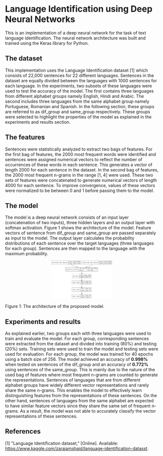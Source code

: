 # Language Identification using Deep Neural Networks
This is an implementation of a deep neural network for the task of text language identification. The neural network architecture was built and trained using the Keras library for Python. 

## The dataset
This implementation uses the Language Identification dataset [1] which consists of 22,000 sentences for 22 different languages. Sentences in the dataset are equally divided between the languages with 1000 sentences for each language. In the experiments, two subsets of these languages were used to test the accuracy of the model. The first contains three languages from different alphabet groups namely English, Hindi and Arabic. The second includes three languages from the same alphabet group namely Portuguese, Romanian and Spanish. In the following section, these groups are referred to as dif_group and same_group respectively. These groups were selected to highlight the properties of the model as explained in the experiments and results section.

## The features
Sentences were statistically analyzed to extract two bags of features. For the first bag of features, the 2000 most frequent words were identified and sentences were assigned numerical vectors to reflect the number of occurrences of these words in each sentence. This generates a vector of length 2000 for each sentence in the dataset. In the second bag of features, the 2000 most frequent n-grams in the range [1, 4] were used. These two sets of features were concatenated to generate numerical vectors of length 4000 for each sentence. To improve convergence, values of these vectors were normalized to be between 0 and 1 before passing them to the model. 

## The model
The model is a deep neural network consists of an input layer (concatenation of two inputs), three hidden layers and an output layer with softmax activation. Figure 1 shows the architecture of the model. Feature vectors of sentence from dif_group and same_group are passed separately as input to the model. The output layer calculates the probability distributions of each sentence over the target languages (three languages for each group). Sentences are then mapped to the language with the maximum probability. 

<p align="center">
<img width="200" src="model_plot.png" alt="The architecture of the proposed model">

Figure 1: The architecture of the proposed model.
</p>


## Experiments and results
As explained earlier, two groups each with three languages were used to train and evaluate the model. For each group, corresponding sentences were extracted from the dataset and divided into training (80%) and testing (20%) sets. Training sets were used to train the model and testing sets were used for evaluation. For each group, the model was trained for 40 epochs using a batch size of 256. The model achieved an accuracy of **0.998%** when tested on sentences of the dif_group and an accuracy of **0.772%** using sentences of the same_group. This is mainly due to the nature of the used bag of features where most frequent n-grams are counted to generate the representations. Sentences of languages that are from different alphabet groups have widely different vector representations and rarely share the same n-grams. This enables the model to effectively learn distinguishing features from the representations of these sentences. On the other hand, sentences of languages from the same alphabet are expected to have similar feature vectors since they share the same set of frequent n-grams. As a result, the model was not able to accurately classify the vector representations of these sentences.

## References

[1] "Language Identification dataset," [Online]. Available: https://www.kaggle.com/zarajamshaid/language-identification-datasst.


